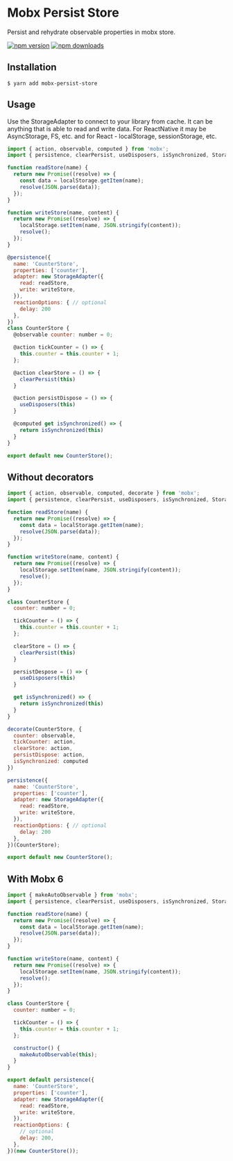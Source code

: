 # Mobx Persist Store

Persist and rehydrate observable properties in mobx store.

[![npm version](https://img.shields.io/npm/v/mobx-persist-store.svg?style=flat-square)](https://www.npmjs.com/package/mobx-persist-store) [![npm downloads](https://img.shields.io/npm/dm/mobx-persist-store.svg?style=flat-square)](https://www.npmjs.com/package/mobx-persist-store)

## Installation

`$ yarn add mobx-persist-store`

## Usage

Use the StorageAdapter to connect to your library from cache. It can be anything that is able to read and write data. For ReactNative it may be AsyncStorage, FS, etc. and for React - localStorage, sessionStorage, etc.

```javascript
import { action, observable, computed } from 'mobx';
import { persistence, clearPersist, useDisposers, isSynchronized, StorageAdapter } from 'mobx-persist-store';

function readStore(name) {
  return new Promise((resolve) => {
    const data = localStorage.getItem(name);
    resolve(JSON.parse(data));
  });
}

function writeStore(name, content) {
  return new Promise((resolve) => {
    localStorage.setItem(name, JSON.stringify(content));
    resolve();
  });
}

@persistence({
  name: 'CounterStore',
  properties: ['counter'],
  adapter: new StorageAdapter({
    read: readStore,
    write: writeStore,
  }),
  reactionOptions: { // optional
    delay: 200
  },
})
class CounterStore {
  @observable counter: number = 0;

  @action tickCounter = () => {
    this.counter = this.counter + 1;
  };

  @action clearStore = () => {
    clearPersist(this)
  }

  @action persistDispose = () => {
    useDisposers(this)
  }

  @computed get isSynchronized() => {
    return isSynchronized(this)
  }
}

export default new CounterStore();
```

## Without decorators

```javascript
import { action, observable, computed, decorate } from 'mobx';
import { persistence, clearPersist, useDisposers, isSynchronized, StorageAdapter } from 'mobx-persist-store';

function readStore(name) {
  return new Promise((resolve) => {
    const data = localStorage.getItem(name);
    resolve(JSON.parse(data));
  });
}

function writeStore(name, content) {
  return new Promise((resolve) => {
    localStorage.setItem(name, JSON.stringify(content));
    resolve();
  });
}

class CounterStore {
  counter: number = 0;

  tickCounter = () => {
    this.counter = this.counter + 1;
  };

  clearStore = () => {
    clearPersist(this)
  }

  persistDespose = () => {
    useDisposers(this)
  }

  get isSynchronized() => {
    return isSynchronized(this)
  }
}

decorate(CounterStore, {
  counter: observable,
  tickCounter: action,
  clearStore: action,
  persistDispose: action,
  isSynchronized: computed
})

persistence({
  name: 'CounterStore',
  properties: ['counter'],
  adapter: new StorageAdapter({
    read: readStore,
    write: writeStore,
  }),
  reactionOptions: { // optional
    delay: 200
  },
})(CounterStore);

export default new CounterStore();
```

## With Mobx 6

```javascript
import { makeAutoObservable } from 'mobx';
import { persistence, clearPersist, useDisposers, isSynchronized, StorageAdapter } from 'mobx-persist-store';

function readStore(name) {
  return new Promise((resolve) => {
    const data = localStorage.getItem(name);
    resolve(JSON.parse(data));
  });
}

function writeStore(name, content) {
  return new Promise((resolve) => {
    localStorage.setItem(name, JSON.stringify(content));
    resolve();
  });
}

class CounterStore {
  counter: number = 0;

  tickCounter = () => {
    this.counter = this.counter + 1;
  };

  constructor() {
    makeAutoObservable(this);
  }
}

export default persistence({
  name: 'CounterStore',
  properties: ['counter'],
  adapter: new StorageAdapter({
    read: readStore,
    write: writeStore,
  }),
  reactionOptions: {
    // optional
    delay: 200,
  },
})(new CounterStore());
```
